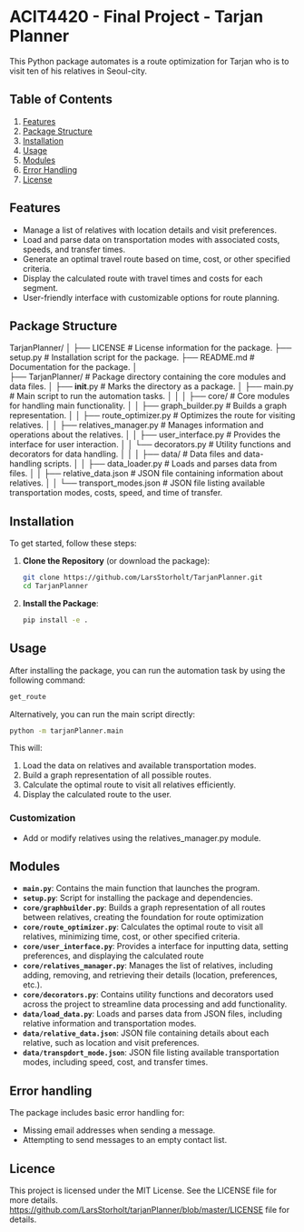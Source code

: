 
# ACIT4420 - Final Project - Tarjan Planner 

This Python package automates is a route optimization for Tarjan who is to visit ten of his relatives in Seoul-city. 

## Table of Contents
1. [Features](#features)
2. [Package Structure](#package-structure)
3. [Installation](#installation)
4. [Usage](#usage)
5. [Modules](#modules)
6. [Error Handling](#error-handling)
7. [License](#license)


## Features
- Manage a list of relatives with location details and visit preferences.
- Load and parse data on transportation modes with associated costs, speeds, and transfer times.
- Generate an optimal travel route based on time, cost, or other specified criteria.
- Display the calculated route with travel times and costs for each segment.
- User-friendly interface with customizable options for route planning.

## Package Structure

TarjanPlanner/
│
├── LICENSE                  # License information for the package.
├── setup.py                 # Installation script for the package.
├── README.md                # Documentation for the package.
│              
├── TarjanPlanner/           # Package directory containing the core modules and data files.
│   ├── __init__.py          # Marks the directory as a package.
│   ├── main.py              # Main script to run the automation tasks.
│   │ 
│   ├── core/                # Core modules for handling main functionality.
│   │   ├── graph_builder.py       # Builds a graph representation.
│   │   ├── route_optimizer.py     # Optimizes the route for visiting relatives.
│   │   ├── relatives_manager.py   # Manages information and operations about the relatives.
│   │   ├── user_interface.py      # Provides the interface for user interaction.
│   │   └── decorators.py          # Utility functions and decorators for data handling.
│   │ 
│   ├── data/                      # Data files and data-handling scripts.
│   │   ├── data_loader.py         # Loads and parses data from files.
│   │   ├── relative_data.json     # JSON file containing information about relatives.
│   │   └── transport_modes.json   # JSON file listing available transportation modes, costs, speed, and time of transfer.


## Installation 

To get started, follow these steps:
1. **Clone the Repository** (or download the package): 
   ```bash
   git clone https://github.com/LarsStorholt/TarjanPlanner.git 
   cd TarjanPlanner 
   ``` 

2. **Install the Package**:
   ```bash
   pip install -e .
   ```
## Usage 
After installing the package, you can run the automation task by using the following command:
   ```bash
   get_route
   ```
Alternatively, you can run the main script directly:
   ```bash
   python -m tarjanPlanner.main
   ```

This will:

1. Load the data on relatives and available transportation modes.
2. Build a graph representation of all possible routes.
3. Calculate the optimal route to visit all relatives efficiently.
4. Display the calculated route to the user.

### Customization
* Add or modify relatives using the relatives_manager.py module.


## Modules 
- **`main.py`**: Contains the main function that launches the program.
- **`setup.py`**: Script for installing the package and dependencies.
- **`core/graphbuilder.py`**: Builds a graph representation of all routes between relatives, creating the foundation for route optimization
- **`core/route_optimizer.py`**: Calculates the optimal route to visit all relatives, minimizing time, cost, or other specified criteria.
- **`core/user_interface.py`**: Provides a interface for inputting data, setting preferences, and displaying the calculated route
- **`core/relatives_manager.py`**: Manages the list of relatives, including adding, removing, and retrieving their details (location, preferences, etc.).
- **`core/decorators.py`**: Contains utility functions and decorators used across the project to streamline data processing and add functionality.
- **`data/load_data.py`**: Loads and parses data from JSON files, including relative information and transportation modes.
- **`data/relative_data.json`**: JSON file containing details about each relative, such as location and visit preferences.
- **`data/transpdort_mode.json`**: JSON file listing available transportation modes, including speed, cost, and transfer times.


## Error handling 
The package includes basic error handling for:

- Missing email addresses when sending a message.
- Attempting to send messages to an empty contact list.


## Licence
This project is licensed under the MIT License. See the LICENSE file for more details.
https://github.com/LarsStorholt/tarjanPlanner/blob/master/LICENSE file for details.